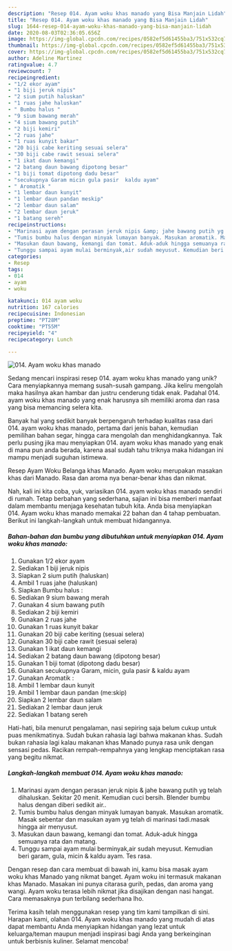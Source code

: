 ```yaml
---
description: "Resep 014. Ayam woku khas manado yang Bisa Manjain Lidah"
title: "Resep 014. Ayam woku khas manado yang Bisa Manjain Lidah"
slug: 1644-resep-014-ayam-woku-khas-manado-yang-bisa-manjain-lidah
date: 2020-08-03T02:36:05.656Z
image: https://img-global.cpcdn.com/recipes/0582ef5d61455ba3/751x532cq70/014-ayam-woku-khas-manado-foto-resep-utama.jpg
thumbnail: https://img-global.cpcdn.com/recipes/0582ef5d61455ba3/751x532cq70/014-ayam-woku-khas-manado-foto-resep-utama.jpg
cover: https://img-global.cpcdn.com/recipes/0582ef5d61455ba3/751x532cq70/014-ayam-woku-khas-manado-foto-resep-utama.jpg
author: Adeline Martinez
ratingvalue: 4.7
reviewcount: 7
recipeingredient:
- "1/2 ekor ayam"
- "1 biji jeruk nipis"
- "2 sium putih haluskan"
- "1 ruas jahe haluskan"
- " Bumbu halus "
- "9 sium bawang merah"
- "4 sium bawang putih"
- "2 biji kemiri"
- "2 ruas jahe"
- "1 ruas kunyit bakar"
- "20 biji cabe keriting sesuai selera"
- "30 biji cabe rawit sesuai selera"
- "1 ikat daun kemangi"
- "2 batang daun bawang dipotong besar"
- "1 biji tomat dipotong dadu besar"
- "secukupnya Garam micin gula pasir  kaldu ayam"
- " Aromatik "
- "1 lembar daun kunyit"
- "1 lembar daun pandan meskip"
- "2 lembar daun salam"
- "2 lembar daun jeruk"
- "1 batang sereh"
recipeinstructions:
- "Marinasi ayam dengan perasan jeruk nipis &amp; jahe bawang putih yg telah dihaluskan. Sekitar 20 menit. Kemudian cuci bersih. Blender bumbu halus dengan diberi sedikit air.."
- "Tumis bumbu halus dengan minyak lumayan banyak. Masukan aromatik. Masak sebentar dan masukan ayam yg telah di marinasi tadi.masak hingga air menyusut."
- "Masukan daun bawang, kemangi dan tomat. Aduk-aduk hingga semuanya rata dan matang."
- "Tunggu sampai ayam mulai berminyak,air sudah meyusut. Kemudian beri garam, gula, micin &amp; kaldu ayam. Tes rasa."
categories:
- Resep
tags:
- 014
- ayam
- woku

katakunci: 014 ayam woku 
nutrition: 167 calories
recipecuisine: Indonesian
preptime: "PT28M"
cooktime: "PT55M"
recipeyield: "4"
recipecategory: Lunch

---
```



![014. Ayam woku khas manado](https://img-global.cpcdn.com/recipes/0582ef5d61455ba3/751x532cq70/014-ayam-woku-khas-manado-foto-resep-utama.jpg)

Sedang mencari inspirasi resep 014. ayam woku khas manado yang unik? Cara menyiapkannya memang susah-susah gampang. Jika keliru mengolah maka hasilnya akan hambar dan justru cenderung tidak enak. Padahal 014. ayam woku khas manado yang enak harusnya sih memiliki aroma dan rasa yang bisa memancing selera kita.

Banyak hal yang sedikit banyak berpengaruh terhadap kualitas rasa dari 014. ayam woku khas manado, pertama dari jenis bahan, kemudian pemilihan bahan segar, hingga cara mengolah dan menghidangkannya. Tak perlu pusing jika mau menyiapkan 014. ayam woku khas manado yang enak di mana pun anda berada, karena asal sudah tahu triknya maka hidangan ini mampu menjadi suguhan istimewa.

Resep Ayam Woku Belanga khas Manado. Ayam woku merupakan masakan khas dari Manado. Rasa dan aroma nya benar-benar khas dan nikmat.


Nah, kali ini kita coba, yuk, variasikan 014. ayam woku khas manado sendiri di rumah. Tetap berbahan yang sederhana, sajian ini bisa memberi manfaat dalam membantu menjaga kesehatan tubuh kita. Anda bisa menyiapkan 014. Ayam woku khas manado memakai 22 bahan dan 4 tahap pembuatan. Berikut ini langkah-langkah untuk membuat hidangannya.

<!--inarticleads1-->

##### Bahan-bahan dan bumbu yang dibutuhkan untuk menyiapkan 014. Ayam woku khas manado:

1. Gunakan 1/2 ekor ayam
1. Sediakan 1 biji jeruk nipis
1. Siapkan 2 sium putih (haluskan)
1. Ambil 1 ruas jahe (haluskan)
1. Siapkan  Bumbu halus :
1. Sediakan 9 sium bawang merah
1. Gunakan 4 sium bawang putih
1. Sediakan 2 biji kemiri
1. Gunakan 2 ruas jahe
1. Gunakan 1 ruas kunyit bakar
1. Gunakan 20 biji cabe keriting (sesuai selera)
1. Gunakan 30 biji cabe rawit (sesuai selera)
1. Gunakan 1 ikat daun kemangi
1. Sediakan 2 batang daun bawang (dipotong besar)
1. Gunakan 1 biji tomat (dipotong dadu besar)
1. Gunakan secukupnya Garam, micin, gula pasir &amp; kaldu ayam
1. Gunakan  Aromatik :
1. Ambil 1 lembar daun kunyit
1. Ambil 1 lembar daun pandan (me:skip)
1. Siapkan 2 lembar daun salam
1. Sediakan 2 lembar daun jeruk
1. Sediakan 1 batang sereh


Hati-hati, bila menurut pengalaman, nasi sepiring saja belum cukup untuk puas menikmatinya. Sudah bukan rahasia lagi bahwa makanan khas. Sudah bukan rahasia lagi kalau makanan khas Manado punya rasa unik dengan sensasi pedas. Racikan rempah-rempahnya yang lengkap menciptakan rasa yang begitu nikmat. 

<!--inarticleads2-->

##### Langkah-langkah membuat 014. Ayam woku khas manado:

1. Marinasi ayam dengan perasan jeruk nipis &amp; jahe bawang putih yg telah dihaluskan. Sekitar 20 menit. Kemudian cuci bersih. Blender bumbu halus dengan diberi sedikit air..
1. Tumis bumbu halus dengan minyak lumayan banyak. Masukan aromatik. Masak sebentar dan masukan ayam yg telah di marinasi tadi.masak hingga air menyusut.
1. Masukan daun bawang, kemangi dan tomat. Aduk-aduk hingga semuanya rata dan matang.
1. Tunggu sampai ayam mulai berminyak,air sudah meyusut. Kemudian beri garam, gula, micin &amp; kaldu ayam. Tes rasa.


Dengan resep dan cara membuat di bawah ini, kamu bisa masak ayam woku khas Manado yang nikmat banget. Ayam woku ini termasuk makanan khas Manado. Masakan ini punya citarasa gurih, pedas, dan aroma yang wangi. Ayam woku terasa lebih nikmat jika disajikan dengan nasi hangat. Cara memasaknya pun terbilang sederhana lho. 

Terima kasih telah menggunakan resep yang tim kami tampilkan di sini. Harapan kami, olahan 014. Ayam woku khas manado yang mudah di atas dapat membantu Anda menyiapkan hidangan yang lezat untuk keluarga/teman maupun menjadi inspirasi bagi Anda yang berkeinginan untuk berbisnis kuliner. Selamat mencoba!
